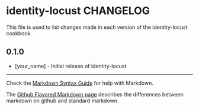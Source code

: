 # identity-locust CHANGELOG

This file is used to list changes made in each version of the identity-locust cookbook.

## 0.1.0
- [your_name] - Initial release of identity-locust

- - -
Check the [Markdown Syntax Guide](http://daringfireball.net/projects/markdown/syntax) for help with Markdown.

The [Github Flavored Markdown page](http://github.github.com/github-flavored-markdown/) describes the differences between markdown on github and standard markdown.
